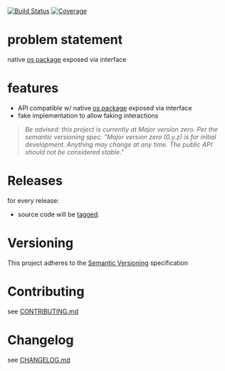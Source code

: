 [![Build Status](https://travis-ci.org/virtual-go/vos.svg?branch=master)](https://travis-ci.org/virtual-go/vos)
[![Coverage](https://codecov.io/gh/virtual-go/vos/branch/master/graph/badge.svg)](https://codecov.io/gh/virtual-go/vos)

# problem statement

native [os package](https://golang.org/pkg/os/) exposed via interface

# features

- API compatible w/ native [os package](https://golang.org/pkg/os/) exposed via interface
- fake implementation to allow faking interactions

> *Be advised: this project is currently at Major version zero. Per the
> semantic versioning spec: "Major version zero (0.y.z) is for initial
> development. Anything may change at any time. The public API should
> not be considered stable."*

# Releases

for every release:

- source code will be [tagged](https://github.com/virtual-go/vos/tags).

# Versioning

This project adheres to the [Semantic Versioning](http://semver.org/)
specification

# Contributing

see [CONTRIBUTING.md](CONTRIBUTING.md)

# Changelog

see [CHANGELOG.md](CHANGELOG.md)
